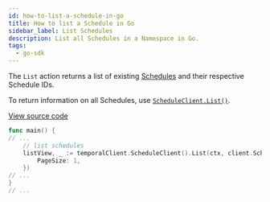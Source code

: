 ```yaml
---
id: how-to-list-a-schedule-in-go
title: How to list a Schedule in Go
sidebar_label: List Schedules
description: List all Schedules in a Namespace in Go.
tags:
  - go-sdk
---
```


The `List` action returns a list of existing [Schedules](/concepts/what-is-a-schedule) and their respective Schedule IDs.

To return information on all Schedules, use [`ScheduleClient.List()`](https://pkg.go.dev/go.temporal.io/sdk/internal#ScheduleClient).

<a class="dacx-source-link" href="https://github.com/temporalio/documentation-samples-go/blob/add-go-schedule-sample/schedule/list/main_dacx.go">View source code</a>

```go
func main() {
// ...
	// list schedules
	listView, _ := temporalClient.ScheduleClient().List(ctx, client.ScheduleListOptions{
		PageSize: 1,
	})
// ...
}
// ...
```
